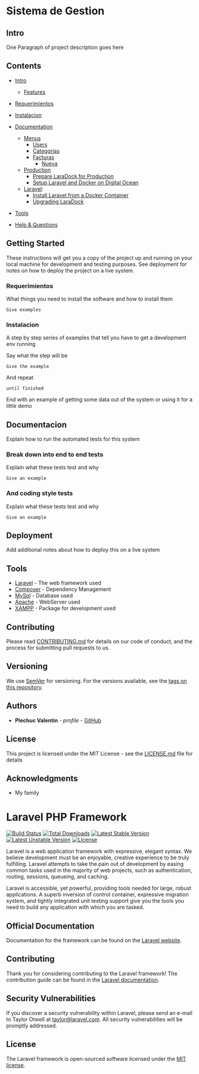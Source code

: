 # Sistema de Gestion
<a name="Intro"></a>
## Intro
One Paragraph of project description goes here

## Contents

- [Intro](#Intro)
	- [Features](#features)

- [Requerimientos](#Requerimientos)
- [Instalacion](#Instalacion)
- [Documentation](#Documentation)
	- [Menus](#Menus)
		- [Users](#Users)
		- [Categorias](#Categorias)
		- [Facturas](#Facturas)
		    - [Nueva](#Nueva)
	- [Production](#Production)
		- [Prepare LaraDock for Production](#LaraDock-for-Production)
		- [Setup Laravel and Docker on Digital Ocean](#Digital-Ocean)
	- [Laravel](#Laravel):
		- [Install Laravel from a Docker Container](#Install-Laravel)
		- [Upgrading LaraDock](#upgrading-laradock)
- [Tools](#Tools)
- [Help & Questions](#Help)



## Getting Started

These instructions will get you a copy of the project up and running on your local machine for development and testing purposes. See deployment for notes on how to deploy the project on a live system.

<a name="Requerimientos"></a>
### Requerimientos

What things you need to install the software and how to install them

```
Give examples
```

<a name="INstalacion"></a>
### Instalacion

A step by step series of examples that tell you have to get a development env running

Say what the step will be

```
Give the example
```

And repeat

```
until finished
```

End with an example of getting some data out of the system or using it for a little demo

<a name="Documentacion"></a>
## Documentacion

Explain how to run the automated tests for this system

### Break down into end to end tests

Explain what these tests test and why

```
Give an example
```

### And coding style tests

Explain what these tests test and why

```
Give an example
```

## Deployment

Add additional notes about how to deploy this on a live system

<a name="Tools"></a>
## Tools

* [Laravel](https://laravel.com/) - The web framework used
* [Composer](https://getcomposer.org/) - Dependency Management
* [MySql](https://www.mysql.com/) - Database used
* [Apache](https://www.apache.org/) - WebServer used
* [XAMPP](https://www.apachefriends.org/es/index.html) - Package for development used



## Contributing

Please read [CONTRIBUTING.md](https://gist.github.com/PurpleBooth/b24679402957c63ec426) for details on our code of conduct, and the process for submitting pull requests to us.

## Versioning

We use [SemVer](http://semver.org/) for versioning. For the versions available, see the [tags on this repository](https://github.com/your/project/tags). 

## Authors

* **Plechuc Valentin** - *profile* - [GitHub](https://github.com/veplechuc)

## License

This project is licensed under the MIT License - see the [LICENSE.md](LICENSE.md) file for details

## Acknowledgments

* My family



# Laravel PHP Framework

[![Build Status](https://travis-ci.org/laravel/framework.svg)](https://travis-ci.org/laravel/framework)
[![Total Downloads](https://poser.pugx.org/laravel/framework/d/total.svg)](https://packagist.org/packages/laravel/framework)
[![Latest Stable Version](https://poser.pugx.org/laravel/framework/v/stable.svg)](https://packagist.org/packages/laravel/framework)
[![Latest Unstable Version](https://poser.pugx.org/laravel/framework/v/unstable.svg)](https://packagist.org/packages/laravel/framework)
[![License](https://poser.pugx.org/laravel/framework/license.svg)](https://packagist.org/packages/laravel/framework)

Laravel is a web application framework with expressive, elegant syntax. We believe development must be an enjoyable, creative experience to be truly fulfilling. Laravel attempts to take the pain out of development by easing common tasks used in the majority of web projects, such as authentication, routing, sessions, queueing, and caching.

Laravel is accessible, yet powerful, providing tools needed for large, robust applications. A superb inversion of control container, expressive migration system, and tightly integrated unit testing support give you the tools you need to build any application with which you are tasked.

## Official Documentation

Documentation for the framework can be found on the [Laravel website](http://laravel.com/docs).

## Contributing

Thank you for considering contributing to the Laravel framework! The contribution guide can be found in the [Laravel documentation](http://laravel.com/docs/contributions).

## Security Vulnerabilities

If you discover a security vulnerability within Laravel, please send an e-mail to Taylor Otwell at taylor@laravel.com. All security vulnerabilities will be promptly addressed.

## License

The Laravel framework is open-sourced software licensed under the [MIT license](http://opensource.org/licenses/MIT).
